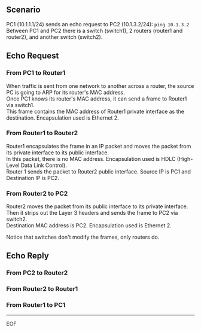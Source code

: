 ## Scenario
PC1 (10.1.1.1/24) sends an echo request to PC2 (10.1.3.2/24): `ping 10.1.3.2`  
Between PC1 and PC2 there is a switch (switch1), 2 routers (router1 and router2), and another switch (switch2).  

## Echo Request

### From PC1 to Router1

When traffic is sent from one network to another across a router, the source PC is going to ARP for its router's MAC address.  
Once PC1 knows its router's MAC address, it can send a frame to Router1 via switch1.  
This frame contains the MAC address of Router1 private interface as the destination. Encapsulation used is Ethernet 2.  

### From Router1 to Router2

Router1 encapsulates the frame in an IP packet and moves the packet from its private interface to its public interface.  
In this packet, there is no MAC address. Encapsulation used is HDLC (High-Level Data Link Control).  
Router 1 sends the packet to Router2 public interface. Source IP is PC1 and Destination IP is PC2.  

### From Router2 to PC2

Router2 moves the packet from its public interface to its private interface.  
Then it strips out the Layer 3 headers and sends the frame to PC2 via switch2.  
Destination MAC address is PC2. Encapsulation used is Ethernet 2.

Notice that switches don't modify the frames, only routers do.  

## Echo Reply

### From PC2 to Router2


### From Router2 to Router1


### From Router1 to PC1




---
EOF
